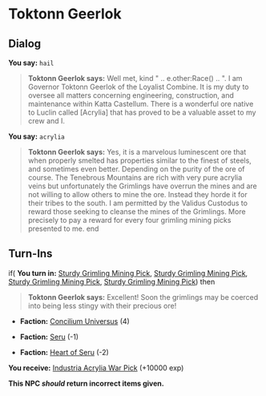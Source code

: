 # Toktonn Geerlok


## Dialog

**You say:** `hail`



>**Toktonn Geerlok says:** Well met, kind " .. e.other:Race() .. ". I am Governor Toktonn Geerlok of the Loyalist Combine. It is my duty to oversee all matters concerning engineering, construction, and maintenance within Katta Castellum. There is a wonderful ore native to Luclin called [Acrylia] that has proved to be a valuable asset to my crew and I.

**You say:** `acrylia`



>**Toktonn Geerlok says:** Yes, it is a marvelous luminescent ore that when properly smelted has properties similar to the finest of steels, and sometimes even better. Depending on the purity of the ore of course. The Tenebrous Mountains are rich with very pure acrylia veins but unfortunately the Grimlings have overrun the mines and are not willing to allow others to mine the ore. Instead they horde it for their tribes to the south. I am permitted by the Validus Custodus to reward those seeking to cleanse the mines of the Grimlings. More precisely to pay a reward for every four grimling mining picks presented to me.
end

## Turn-Ins





if( **You turn in:** [Sturdy Grimling Mining Pick](/item/2695), [Sturdy Grimling Mining Pick](/item/2695), [Sturdy Grimling Mining Pick](/item/2695), [Sturdy Grimling Mining Pick](/item/2695)) then


>**Toktonn Geerlok says:** Excellent! Soon the grimlings may be coerced into being less stingy with their precious ore!


* __Faction:__ [Concilium Universus](/faction/1561) (4)


* __Faction:__ [Seru](/faction/1483) (-1)


* __Faction:__ [Heart of Seru](/faction/1486) (-2)


 **You receive:**  [Industria Acrylia War Pick](/item/31727) (+10000 exp)

**This NPC *should* return incorrect items given.**
